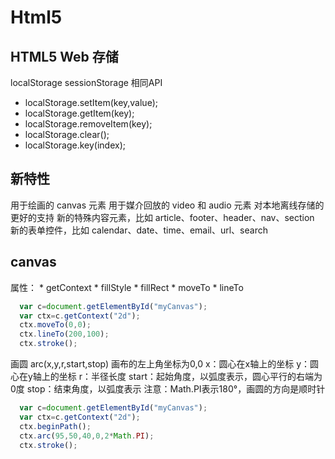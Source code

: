 
# Html5

## HTML5 Web 存储

localStorage sessionStorage
相同API
  * localStorage.setItem(key,value);
  * localStorage.getItem(key);
  * localStorage.removeItem(key);
  * localStorage.clear();
  * localStorage.key(index);


## 新特性

  用于绘画的 canvas 元素
  用于媒介回放的 video 和 audio 元素
  对本地离线存储的更好的支持
  新的特殊内容元素，比如 article、footer、header、nav、section
  新的表单控件，比如 calendar、date、time、email、url、search



## canvas

  属性：
    * getContext
    * fillStyle
    * fillRect
    * moveTo
    * lineTo

```javascript
  var c=document.getElementById("myCanvas");
  var ctx=c.getContext("2d");
  ctx.moveTo(0,0);
  ctx.lineTo(200,100);
  ctx.stroke();
```

  画圆
    arc(x,y,r,start,stop)
      画布的左上角坐标为0,0
        x：圆心在x轴上的坐标
        y：圆心在y轴上的坐标
        r：半径长度
        start：起始角度，以弧度表示，圆心平行的右端为0度
        stop：结束角度，以弧度表示
        注意：Math.PI表示180°，画圆的方向是顺时针
```javascript
  var c=document.getElementById("myCanvas");
  var ctx=c.getContext("2d");
  ctx.beginPath();
  ctx.arc(95,50,40,0,2*Math.PI);
  ctx.stroke();
```







